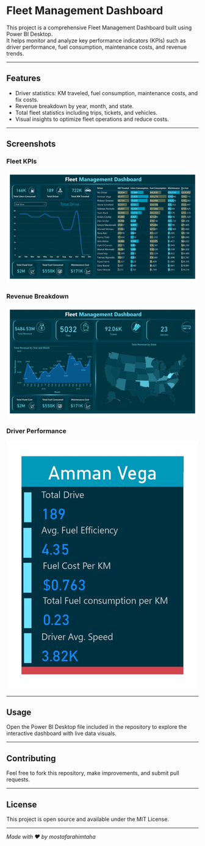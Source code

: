 # Fleet Management Dashboard

This project is a comprehensive Fleet Management Dashboard built using Power BI Desktop.  
It helps monitor and analyze key performance indicators (KPIs) such as driver performance, fuel consumption, maintenance costs, and revenue trends.

---

## Features

- Driver statistics: KM traveled, fuel consumption, maintenance costs, and fix costs.
- Revenue breakdown by year, month, and state.
- Total fleet statistics including trips, tickets, and vehicles.
- Visual insights to optimize fleet operations and reduce costs.

---

## Screenshots

### Fleet KPIs  
![Fleet KPIs](assets/fleet-kpis.jpg.jpg)

### Revenue Breakdown  
![Revenue Breakdown](assets/revenue-breakdown.jpg.jpg)

### Driver Performance  
![Driver Performance](assets/driver-performance.jpg.jpg)

---

## Usage

Open the Power BI Desktop file included in the repository to explore the interactive dashboard with live data visuals.

---

## Contributing

Feel free to fork this repository, make improvements, and submit pull requests.

---

## License

This project is open source and available under the MIT License.

---

*Made with ❤️ by mostafarahimtaha*
